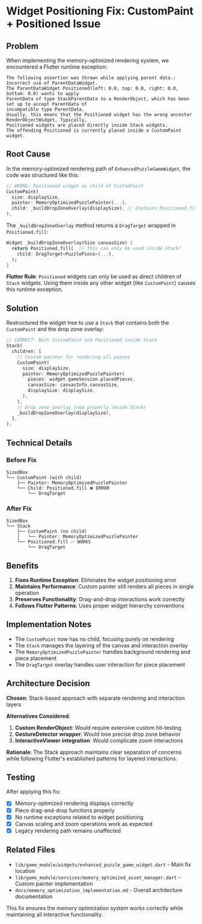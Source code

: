 # Widget Positioning Fix: CustomPaint + Positioned Issue

## Problem

When implementing the memory-optimized rendering system, we encountered a Flutter runtime exception:

```
The following assertion was thrown while applying parent data.:
Incorrect use of ParentDataWidget.
The ParentDataWidget Positioned(left: 0.0, top: 0.0, right: 0.0, bottom: 0.0) wants to apply
ParentData of type StackParentData to a RenderObject, which has been set up to accept ParentData of
incompatible type ParentData.
Usually, this means that the Positioned widget has the wrong ancestor RenderObjectWidget. Typically,
Positioned widgets are placed directly inside Stack widgets.
The offending Positioned is currently placed inside a CustomPaint widget.
```

## Root Cause

In the memory-optimized rendering path of `EnhancedPuzzleGameWidget`, the code was structured like this:

```dart
// WRONG: Positioned widget as child of CustomPaint
CustomPaint(
  size: displaySize,
  painter: MemoryOptimizedPuzzlePainter(...),
  child: _buildDropZoneOverlay(displaySize), // Contains Positioned.fill
),
```

The `_buildDropZoneOverlay` method returns a `DragTarget` wrapped in `Positioned.fill`:

```dart
Widget _buildDropZoneOverlay(Size canvasSize) {
  return Positioned.fill(  // This can only be used inside Stack!
    child: DragTarget<PuzzlePiece>(...),
  );
}
```

**Flutter Rule**: `Positioned` widgets can only be used as direct children of `Stack` widgets. Using them inside any other widget (like `CustomPaint`) causes this runtime exception.

## Solution

Restructured the widget tree to use a `Stack` that contains both the `CustomPaint` and the drop zone overlay:

```dart
// CORRECT: Both CustomPaint and Positioned inside Stack
Stack(
  children: [
    // Custom painter for rendering all pieces
    CustomPaint(
      size: displaySize,
      painter: MemoryOptimizedPuzzlePainter(
        pieces: widget.gameSession.placedPieces,
        canvasSize: canvasInfo.canvasSize,
        displaySize: displaySize,
      ),
    ),
    // Drop zone overlay (now properly inside Stack)
    _buildDropZoneOverlay(displaySize),
  ],
),
```

## Technical Details

### Before Fix
```
SizedBox
└── CustomPaint (with child)
    ├── Painter: MemoryOptimizedPuzzlePainter
    └── Child: Positioned.fill ❌ ERROR
        └── DragTarget
```

### After Fix
```
SizedBox
└── Stack
    ├── CustomPaint (no child)
    │   └── Painter: MemoryOptimizedPuzzlePainter
    └── Positioned.fill ✅ WORKS
        └── DragTarget
```

## Benefits

1. **Fixes Runtime Exception**: Eliminates the widget positioning error
2. **Maintains Performance**: Custom painter still renders all pieces in single operation
3. **Preserves Functionality**: Drag-and-drop interactions work correctly
4. **Follows Flutter Patterns**: Uses proper widget hierarchy conventions

## Implementation Notes

- The `CustomPaint` now has no child, focusing purely on rendering
- The `Stack` manages the layering of the canvas and interaction overlay
- The `MemoryOptimizedPuzzlePainter` handles background rendering and piece placement
- The `DragTarget` overlay handles user interaction for piece placement

## Architecture Decision

**Chosen**: Stack-based approach with separate rendering and interaction layers

**Alternatives Considered**:
1. **Custom RenderObject**: Would require extensive custom hit-testing
2. **GestureDetector wrapper**: Would lose precise drop zone behavior
3. **InteractiveViewer integration**: Would complicate zoom interactions

**Rationale**: The Stack approach maintains clear separation of concerns while following Flutter's established patterns for layered interactions.

## Testing

After applying this fix:
- [x] Memory-optimized rendering displays correctly
- [x] Piece drag-and-drop functions properly  
- [x] No runtime exceptions related to widget positioning
- [x] Canvas scaling and zoom operations work as expected
- [x] Legacy rendering path remains unaffected

## Related Files

- `lib/game_module/widgets/enhanced_puzzle_game_widget.dart` - Main fix location
- `lib/game_module/services/memory_optimized_asset_manager.dart` - Custom painter implementation
- `docs/memory_optimization_implementation.md` - Overall architecture documentation

This fix ensures the memory optimization system works correctly while maintaining all interactive functionality.
